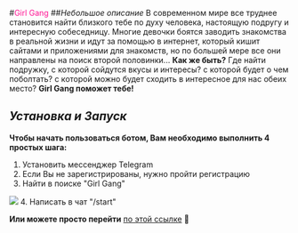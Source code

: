 #<span style="color:DeepPink">Girl Gang</span>
##*Небольшое описание* 
В современном мире все труднее становится найти близкого тебе по духу человека, настоящую подругу и интересную собеседницу. 
Многие девочки боятся заводить знакомства в реальной жизни и идут за помощью в интернет, который кишит сайтами и приложениями для знакомств, но по большей мере все они направлены на поиск второй половинки... 
**Как же быть?** Где найти подружку, с которой сойдутся вкусы и интересы? с которой будет о чем поболтать? с которой можно будет сходить в интересное для нас обеих место?
**Girl Gang поможет тебе!**

## *Установка и Запуск*
**Чтобы начать пользоваться ботом, Вам необходимо выполнить 4 простых шага:**
1. Установить мессенджер Telegram
2. Если Вы не зарегистрированы, нужно пройти регистрацию
3. Найти в поиске "Girl Gang"
<image src="https://github.com/AriGasper/Girl-Gang-Bot/blob/master/изображение_2023-12-19_045813435.png">
4. Написать в чат "/start"
   
**Или можете просто перейти** [по этой ссылке](https://t.me/Girl_Gang_Bot) :sparkling_heart:
